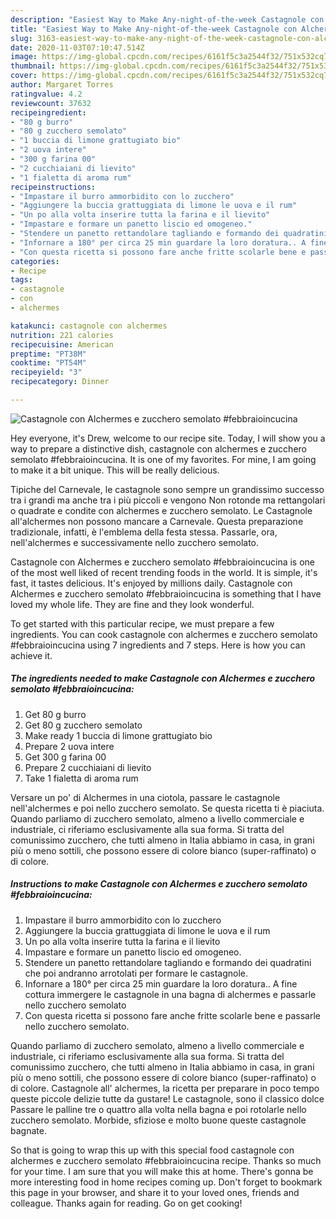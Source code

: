 ```yaml
---
description: "Easiest Way to Make Any-night-of-the-week Castagnole con Alchermes e zucchero semolato #febbraioincucina"
title: "Easiest Way to Make Any-night-of-the-week Castagnole con Alchermes e zucchero semolato #febbraioincucina"
slug: 3163-easiest-way-to-make-any-night-of-the-week-castagnole-con-alchermes-e-zucchero-semolato-febbraioincucina
date: 2020-11-03T07:10:47.514Z
image: https://img-global.cpcdn.com/recipes/6161f5c3a2544f32/751x532cq70/castagnole-con-alchermes-e-zucchero-semolato-febbraioincucina-recipe-main-photo.jpg
thumbnail: https://img-global.cpcdn.com/recipes/6161f5c3a2544f32/751x532cq70/castagnole-con-alchermes-e-zucchero-semolato-febbraioincucina-recipe-main-photo.jpg
cover: https://img-global.cpcdn.com/recipes/6161f5c3a2544f32/751x532cq70/castagnole-con-alchermes-e-zucchero-semolato-febbraioincucina-recipe-main-photo.jpg
author: Margaret Torres
ratingvalue: 4.2
reviewcount: 37632
recipeingredient:
- "80 g burro"
- "80 g zucchero semolato"
- "1 buccia di limone grattugiato bio"
- "2 uova intere"
- "300 g farina 00"
- "2 cucchiaiani di lievito"
- "1 fialetta di aroma rum"
recipeinstructions:
- "Impastare il burro ammorbidito con lo zucchero"
- "Aggiungere la buccia grattuggiata di limone le uova e il rum"
- "Un po alla volta inserire tutta la farina e il lievito"
- "Impastare e formare un panetto liscio ed omogeneo."
- "Stendere un panetto rettandolare tagliando e formando dei quadratini che poi andranno arrotolati per formare le castagnole."
- "Infornare a 180° per circa 25 min guardare la loro doratura.. A fine cottura immergere le castagnole in una bagna di alchermes e passarle nello zucchero semolato"
- "Con questa ricetta si possono fare anche fritte scolarle bene e passarle nello zucchero semolato."
categories:
- Recipe
tags:
- castagnole
- con
- alchermes

katakunci: castagnole con alchermes 
nutrition: 221 calories
recipecuisine: American
preptime: "PT38M"
cooktime: "PT54M"
recipeyield: "3"
recipecategory: Dinner

---
```



![Castagnole con Alchermes e zucchero semolato #febbraioincucina](https://img-global.cpcdn.com/recipes/6161f5c3a2544f32/751x532cq70/castagnole-con-alchermes-e-zucchero-semolato-febbraioincucina-recipe-main-photo.jpg)

Hey everyone, it's Drew, welcome to our recipe site. Today, I will show you a way to prepare a distinctive dish, castagnole con alchermes e zucchero semolato #febbraioincucina. It is one of my favorites. For mine, I am going to make it a bit unique. This will be really delicious.

Tipiche del Carnevale, le castagnole sono sempre un grandissimo successo tra i grandi ma anche tra i più piccoli e vengono Non rotonde ma rettangolari o quadrate e condite con alchermes e zucchero semolato. Le Castagnole all&#39;alchermes non possono mancare a Carnevale. Questa preparazione tradizionale, infatti, è l&#39;emblema della festa stessa. Passarle, ora, nell&#39;alchermes e successivamente nello zucchero semolato.

Castagnole con Alchermes e zucchero semolato #febbraioincucina is one of the most well liked of recent trending foods in the world. It is simple, it's fast, it tastes delicious. It's enjoyed by millions daily. Castagnole con Alchermes e zucchero semolato #febbraioincucina is something that I have loved my whole life. They are fine and they look wonderful.


To get started with this particular recipe, we must prepare a few ingredients. You can cook castagnole con alchermes e zucchero semolato #febbraioincucina using 7 ingredients and 7 steps. Here is how you can achieve it.

<!--inarticleads1-->

##### The ingredients needed to make Castagnole con Alchermes e zucchero semolato #febbraioincucina:

1. Get 80 g burro
1. Get 80 g zucchero semolato
1. Make ready 1 buccia di limone grattugiato bio
1. Prepare 2 uova intere
1. Get 300 g farina 00
1. Prepare 2 cucchiaiani di lievito
1. Take 1 fialetta di aroma rum


Versare un po&#39; di Alchermes in una ciotola, passare le castagnole nell&#39;alchermes e poi nello zucchero semolato. Se questa ricetta ti è piaciuta. Quando parliamo di zucchero semolato, almeno a livello commerciale e industriale, ci riferiamo esclusivamente alla sua forma. Si tratta del comunissimo zucchero, che tutti almeno in Italia abbiamo in casa, in grani più o meno sottili, che possono essere di colore bianco (super-raffinato) o di colore. 

<!--inarticleads2-->

##### Instructions to make Castagnole con Alchermes e zucchero semolato #febbraioincucina:

1. Impastare il burro ammorbidito con lo zucchero
1. Aggiungere la buccia grattuggiata di limone le uova e il rum
1. Un po alla volta inserire tutta la farina e il lievito
1. Impastare e formare un panetto liscio ed omogeneo.
1. Stendere un panetto rettandolare tagliando e formando dei quadratini che poi andranno arrotolati per formare le castagnole.
1. Infornare a 180° per circa 25 min guardare la loro doratura.. A fine cottura immergere le castagnole in una bagna di alchermes e passarle nello zucchero semolato
1. Con questa ricetta si possono fare anche fritte scolarle bene e passarle nello zucchero semolato.


Quando parliamo di zucchero semolato, almeno a livello commerciale e industriale, ci riferiamo esclusivamente alla sua forma. Si tratta del comunissimo zucchero, che tutti almeno in Italia abbiamo in casa, in grani più o meno sottili, che possono essere di colore bianco (super-raffinato) o di colore. Castagnole all&#39; alchermes, la ricetta per preparare in poco tempo queste piccole delizie tutte da gustare! Le castagnole, sono il classico dolce Passare le palline tre o quattro alla volta nella bagna e poi rotolarle nello zucchero semolato. Morbide, sfiziose e molto buone queste castagnole bagnate. 

So that is going to wrap this up with this special food castagnole con alchermes e zucchero semolato #febbraioincucina recipe. Thanks so much for your time. I am sure that you will make this at home. There's gonna be more interesting food in home recipes coming up. Don't forget to bookmark this page in your browser, and share it to your loved ones, friends and colleague. Thanks again for reading. Go on get cooking!
